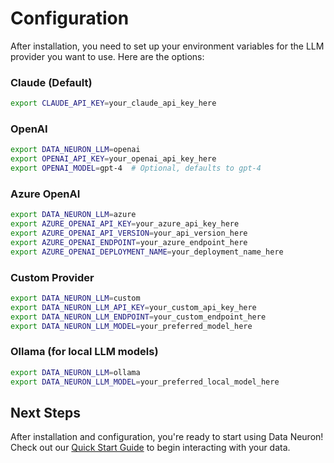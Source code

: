# Configuration

After installation, you need to set up your environment variables for the LLM provider you want to use. Here are the options:

### Claude (Default)

```bash
export CLAUDE_API_KEY=your_claude_api_key_here
```

### OpenAI

```bash
export DATA_NEURON_LLM=openai
export OPENAI_API_KEY=your_openai_api_key_here
export OPENAI_MODEL=gpt-4  # Optional, defaults to gpt-4
```

### Azure OpenAI

```bash
export DATA_NEURON_LLM=azure
export AZURE_OPENAI_API_KEY=your_azure_api_key_here
export AZURE_OPENAI_API_VERSION=your_api_version_here
export AZURE_OPENAI_ENDPOINT=your_azure_endpoint_here
export AZURE_OPENAI_DEPLOYMENT_NAME=your_deployment_name_here
```

### Custom Provider

```bash
export DATA_NEURON_LLM=custom
export DATA_NEURON_LLM_API_KEY=your_custom_api_key_here
export DATA_NEURON_LLM_ENDPOINT=your_custom_endpoint_here
export DATA_NEURON_LLM_MODEL=your_preferred_model_here
```

### Ollama (for local LLM models)

```bash
export DATA_NEURON_LLM=ollama
export DATA_NEURON_LLM_MODEL=your_preferred_local_model_here
```

## Next Steps

After installation and configuration, you're ready to start using Data Neuron! Check out our [Quick Start Guide](quickstart.md) to begin interacting with your data.
